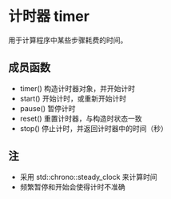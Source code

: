 # 计时器 timer

用于计算程序中某些步骤耗费的时间。

## 成员函数
- timer() 构造计时器对象，并开始计时
- start() 开始计时，或重新开始计时
- pause() 暂停计时
- reset() 重置计时器，与构造时状态一致
- stop()  停止计时，并返回计时器中的时间（秒）

## 注
- 采用 std::chrono::steady_clock 来计算时间
- 频繁暂停和开始会使得计时不准确
